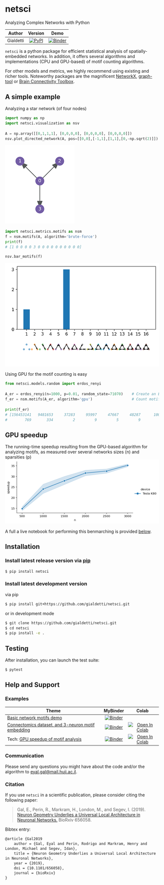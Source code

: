 # netsci
Analyzing Complex Networks with Python


|  Author   |                                        Version                                        |                                                                     Demo                                                                      |
| :-------: | :-----------------------------------------------------------------------------------: | :-------------------------------------------------------------------------------------------------------------------------------------------: |
| Gialdetti | [![PyPI](https://img.shields.io/pypi/v/netsci.svg)](https://pypi.org/project/netsci/) | [![Binder](https://mybinder.org/badge_logo.svg)](https://mybinder.org/v2/gh/gialdetti/netsci/master?filepath=examples%2Fnetwork_motifs.ipynb) |


`netsci` is a python package for efficient statistical analysis of spatially-embedded networks. In addition, it offers several algorithms and implementations (CPU and GPU-based) of motif counting algorithms.

For other models and metrics, we highly recommend using existing and richer tools. Noteworthy packages are the magnificent [NetworkX](https://networkx.github.io), [graph-tool](https://graph-tool.skewed.de) or [Brain Connectivity Toolbox](https://sites.google.com/site/bctnet/).


## A simple example
Analyzing a star network (of four nodes)

```python
import numpy as np
import netsci.visualization as nsv

A = np.array([[0,1,1,1], [0,0,0,0], [0,0,0,0], [0,0,0,0]])
nsv.plot_directed_network(A, pos=[[0,0],[-1,1],[1,1],[0,-np.sqrt(2)]])
```
![Alt text](./examples/images/star4_network.png)


```python
import netsci.metrics.motifs as nsm
f = nsm.motifs(A, algorithm='brute-force')
print(f)
# [1 0 0 0 0 3 0 0 0 0 0 0 0 0 0 0]
```

```python
nsv.bar_motifs(f)
```
![Alt text](examples/images/star4_motifs.png)

Using GPU for the motif counting is easy
```python
from netsci.models.random import erdos_renyi

A_er = erdos_renyi(n=1000, p=0.01, random_state=71070)    # Create an Erdős–Rényi network
f_er = nsm.motifs(A_er, algorithm='gpu')                  # Count motifs using a GPU

print(f_er)
# [156453141   9481653     37283     95997     47667     48287      1001       843
#        769       334         2         9         5         9         0         0]
```
## GPU speedup
The running-time speedup resulting from the GPU-based algorithm for analyzing motifs, as measured over several networks sizes (n) and sparsities (p)
![](examples/images/gpu-speedup-times.Tesla-K80-Colab.(220508.122555).png)

A full a live notebook for performing this benmarching is provided [below](#examples).

## Installation
### Install latest release version via [pip](https://pip.pypa.io/en/stable/quickstart/)
```bash
$ pip install netsci
```

### Install latest development version
via pip
```bash
$ pip install git+https://github.com/gialdetti/netsci.git
``` 
or in development mode
```bash
$ git clone https://github.com/gialdetti/netsci.git
$ cd netsci
$ pip install -e .
```

## Testing
After installation, you can launch the test suite:
```bash
$ pytest
```


## Help and Support

### Examples

| Theme | MyBinder | Colab |
| ----- | :------: | :---: |
| [Basic network motifs demo](https://nbviewer.org/github/gialdetti/netsci/blob/master/examples/network_motifs.ipynb) | [![Binder](https://mybinder.org/badge_logo.svg)](https://mybinder.org/v2/gh/gialdetti/netsci/master?filepath=examples%2Fnetwork_motifs.ipynb) | |
| [Connectomics dataset, and 3-neuron motif embedding](https://nbviewer.org/github/gialdetti/netsci/blob/master/examples/connectomics_motif_embedding.ipynb) | [![Binder](https://mybinder.org/badge_logo.svg)](https://mybinder.org/v2/gh/gialdetti/netsci/master?filepath=examples%2Fconnectomics_motif_embedding.ipynb) | [![Open In Colab](https://colab.research.google.com/assets/colab-badge.svg)](https://colab.research.google.com/github/gialdetti/netsci/blob/master/examples/connectomics_motif_embedding.ipynb) |
| Tech: [GPU speedup of motif analysis](https://nbviewer.org/github/gialdetti/netsci/blob/master/examples/tech/gpu-speedup.ipynb) | [![Binder](https://mybinder.org/badge_logo.svg)](https://mybinder.org/v2/gh/gialdetti/netsci/master?filepath=examples%2Fconnectomics_motif_embedding.ipynb) | [![Open In Colab](https://colab.research.google.com/assets/colab-badge.svg)](https://colab.research.google.com/github/gialdetti/netsci/blob/master/examples/tech/gpu-speedup.ipynb) |


### Communication
Please send any questions you might have about the code and/or the algorithm to <eyal.gal@mail.huji.ac.il>.


### Citation
If you use `netsci` in a scientific publication, please consider citing the following paper:

> Gal, E., Perin, R., Markram, H., London, M., and Segev, I. (2019). [Neuron Geometry Underlies a Universal Local Architecture in Neuronal Networks.](https://doi.org/10.1101/656058) BioRxiv 656058.

Bibtex entry:

    @article {Gal2019
        author = {Gal, Eyal and Perin, Rodrigo and Markram, Henry and London, Michael and Segev, Idan},
        title = {Neuron Geometry Underlies a Universal Local Architecture in Neuronal Networks},
        year = {2019},
        doi = {10.1101/656058},
        journal = {bioRxiv}
    }
